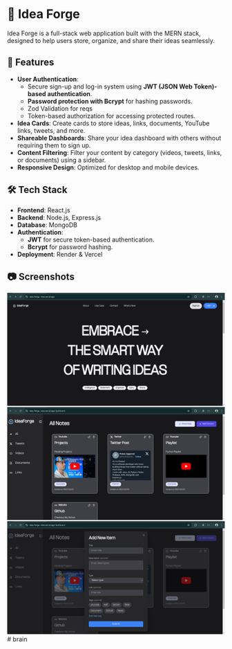 # 🚀 Idea Forge

Idea Forge is a full-stack web application built with the MERN stack, designed to help users store, organize, and share their ideas seamlessly.

## 🌟 Features

- **User Authentication**:
  - Secure sign-up and log-in system using **JWT (JSON Web Token)-based authentication**.
  - **Password protection with Bcrypt** for hashing passwords.
  - Zod Validation for reqs
  - Token-based authorization for accessing protected routes.
- **Idea Cards**: Create cards to store ideas, links, documents, YouTube links, tweets, and more.
- **Shareable Dashboards**: Share your idea dashboard with others without requiring them to sign up.
- **Content Filtering**: Filter your content by category (videos, tweets, links, or documents) using a sidebar.
- **Responsive Design**: Optimized for desktop and mobile devices.

## 🛠️ Tech Stack

- **Frontend**: React.js
- **Backend**: Node.js, Express.js
- **Database**: MongoDB
- **Authentication**:
  - **JWT** for secure token-based authentication.
  - **Bcrypt** for password hashing.
- **Deployment**: Render & Vercel

## 📷 Screenshots

![Landing Page](./Frontend/public/image.png)
![DashBoard](./Frontend/public/image-1.png)
![Add Card](./Frontend/public/image-2.png)
#   b r a i n 
 
 